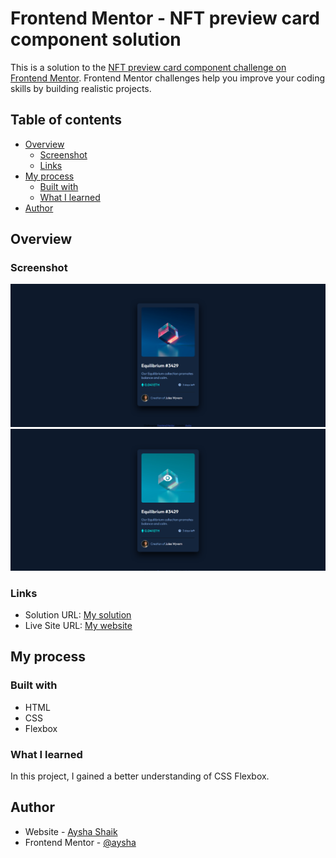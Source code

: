 # Frontend Mentor - NFT preview card component solution

This is a solution to the [NFT preview card component challenge on Frontend Mentor](https://www.frontendmentor.io/challenges/nft-preview-card-component-SbdUL_w0U). Frontend Mentor challenges help you improve your coding skills by building realistic projects.

## Table of contents

- [Overview](#overview)
  - [Screenshot](#screenshot)
  - [Links](#links)
- [My process](#my-process)
  - [Built with](#built-with)
  - [What I learned](#what-i-learned)
- [Author](#author)

## Overview

### Screenshot

![](./design/solution.png)
![](./design/solution1.png)

### Links

- Solution URL: [My solution](https://github.com/aysha56/card-component)
- Live Site URL: [My website](https://qrcode-69.netlify.app/)

## My process

### Built with

- HTML
- CSS
- Flexbox

### What I learned

In this project, I gained a better understanding of CSS Flexbox.

## Author

- Website - [Aysha Shaik](https://github.com/aysha56)
- Frontend Mentor - [@aysha](https://www.frontendmentor.io/profile/aysha56)
